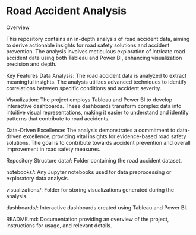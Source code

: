 # Road Accident Analysis
Overview

This repository contains an in-depth analysis of road accident data, aiming to derive actionable insights for road safety solutions and accident prevention. The analysis involves meticulous exploration of intricate road accident data using both Tableau and Power BI, enhancing visualization precision and depth.

Key Features
Data Analysis: The road accident data is analyzed to extract meaningful insights. The analysis utilizes advanced techniques to identify correlations between specific conditions and accident severity.

Visualization: The project employs Tableau and Power BI to develop interactive dashboards. These dashboards transform complex data into intuitive visual representations, making it easier to understand and identify patterns that contribute to road accidents.

Data-Driven Excellence: The analysis demonstrates a commitment to data-driven excellence, providing vital insights for evidence-based road safety solutions. The goal is to contribute towards accident prevention and overall improvement in road safety measures.

Repository Structure
data/: Folder containing the road accident dataset.

notebooks/: Any Jupyter notebooks used for data preprocessing or exploratory data analysis.

visualizations/: Folder for storing visualizations generated during the analysis.

dashboards/: Interactive dashboards created using Tableau and Power BI.

README.md: Documentation providing an overview of the project, instructions for usage, and relevant details.
